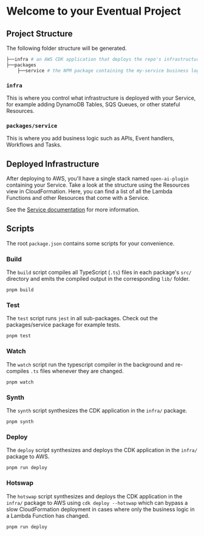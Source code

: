 # Welcome to your Eventual Project

## Project Structure

The following folder structure will be generated.

```bash
├──infra # an AWS CDK application that deploys the repo's infrastructure
├──packages
    ├──service # the NPM package containing the my-service business logic
```

### `infra`

This is where you control what infrastructure is deployed with your Service, for example adding DynamoDB Tables, SQS Queues, or other stateful Resources.

### `packages/service`

This is where you add business logic such as APIs, Event handlers, Workflows and Tasks.

## Deployed Infrastructure

After deploying to AWS, you'll have a single stack named `open-ai-plugin` containing your Service. Take a look at the structure using the Resources view in CloudFormation. Here, you can find a list of all the Lambda Functions and other Resources that come with a Service.

See the [Service documentation](https://docs.eventual.ai/reference/service) for more information.

## Scripts

The root `package.json` contains some scripts for your convenience.

### Build

The `build` script compiles all TypeScript (`.ts`) files in each package's `src/` directory and emits the compiled output in the corresponding `lib/` folder.

```
pnpm build
```

### Test

The `test` script runs `jest` in all sub-packages. Check out the packages/service package for example tests.

```
pnpm test
```

### Watch

The `watch` script run the typescript compiler in the background and re-compiles `.ts` files whenever they are changed.

```
pnpm watch
```

### Synth

The `synth` script synthesizes the CDK application in the `infra/` package.

```
pnpm synth
```

### Deploy

The `deploy` script synthesizes and deploys the CDK application in the `infra/` package to AWS.

```
pnpm run deploy
```

### Hotswap

The `hotswap` script synthesizes and deploys the CDK application in the `infra/` package to AWS using `cdk deploy --hotswap` which can bypass a slow CloudFormation deployment in cases where only the business logic in a Lambda Function has changed.

```
pnpm run deploy
```
